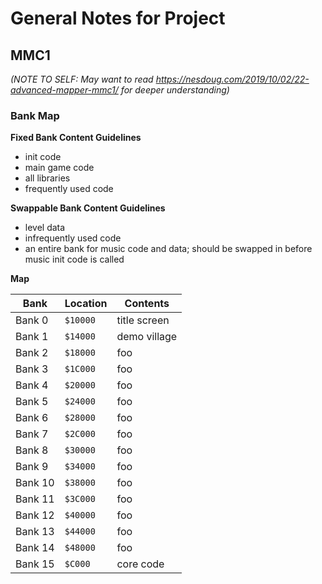 # General Notes for Project

## MMC1

*(NOTE TO SELF: May want to read https://nesdoug.com/2019/10/02/22-advanced-mapper-mmc1/ for deeper understanding)*

### Bank Map

**Fixed Bank Content Guidelines**

- init code
- main game code
- all libraries
- frequently used code

**Swappable Bank Content Guidelines**

- level data
- infrequently used code
- an entire bank for music code and data; should be swapped in before music init code is called


**Map**

| Bank    | Location | Contents     |
| ------- | -------- | ------------ |
| Bank 0  | `$10000` | title screen |
| Bank 1  | `$14000` | demo village |
| Bank 2  | `$18000` | foo          |
| Bank 3  | `$1C000` | foo          |
| Bank 4  | `$20000` | foo          |
| Bank 5  | `$24000` | foo          |
| Bank 6  | `$28000` | foo          |
| Bank 7  | `$2C000` | foo          |
| Bank 8  | `$30000` | foo          |
| Bank 9  | `$34000` | foo          |
| Bank 10 | `$38000` | foo          |
| Bank 11 | `$3C000` | foo          |
| Bank 12 | `$40000` | foo          |
| Bank 13 | `$44000` | foo          |
| Bank 14 | `$48000` | foo          |
| Bank 15 | `$C000`  | core code    |
